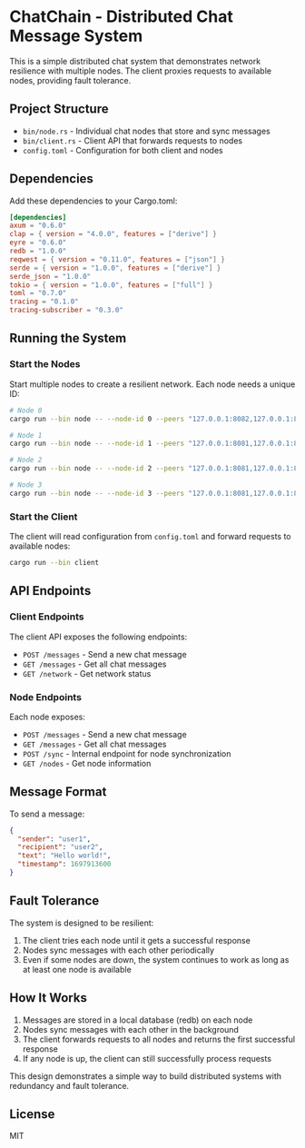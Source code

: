 # ChatChain - Distributed Chat Message System

This is a simple distributed chat system that demonstrates network resilience with multiple nodes. The client proxies requests to available nodes, providing fault tolerance.

## Project Structure

- `bin/node.rs` - Individual chat nodes that store and sync messages
- `bin/client.rs` - Client API that forwards requests to nodes
- `config.toml` - Configuration for both client and nodes

## Dependencies

Add these dependencies to your Cargo.toml:

```toml
[dependencies]
axum = "0.6.0"
clap = { version = "4.0.0", features = ["derive"] }
eyre = "0.6.0"
redb = "1.0.0"  
reqwest = { version = "0.11.0", features = ["json"] }
serde = { version = "1.0.0", features = ["derive"] }
serde_json = "1.0.0"
tokio = { version = "1.0.0", features = ["full"] }
toml = "0.7.0"
tracing = "0.1.0"
tracing-subscriber = "0.3.0"
```

## Running the System

### Start the Nodes

Start multiple nodes to create a resilient network. Each node needs a unique ID:

```bash
# Node 0
cargo run --bin node -- --node-id 0 --peers "127.0.0.1:8082,127.0.0.1:8083,127.0.0.1:8084"

# Node 1
cargo run --bin node -- --node-id 1 --peers "127.0.0.1:8081,127.0.0.1:8083,127.0.0.1:8084"

# Node 2
cargo run --bin node -- --node-id 2 --peers "127.0.0.1:8081,127.0.0.1:8082,127.0.0.1:8084"

# Node 3  
cargo run --bin node -- --node-id 3 --peers "127.0.0.1:8081,127.0.0.1:8082,127.0.0.1:8083"
```

### Start the Client

The client will read configuration from `config.toml` and forward requests to available nodes:

```bash
cargo run --bin client
```

## API Endpoints

### Client Endpoints

The client API exposes the following endpoints:

- `POST /messages` - Send a new chat message
- `GET /messages` - Get all chat messages
- `GET /network` - Get network status

### Node Endpoints

Each node exposes:

- `POST /messages` - Send a new chat message
- `GET /messages` - Get all chat messages
- `POST /sync` - Internal endpoint for node synchronization
- `GET /nodes` - Get node information

## Message Format

To send a message:

```json
{
  "sender": "user1",
  "recipient": "user2",
  "text": "Hello world!",
  "timestamp": 1697913600
}
```

## Fault Tolerance

The system is designed to be resilient:

1. The client tries each node until it gets a successful response
2. Nodes sync messages with each other periodically
3. Even if some nodes are down, the system continues to work as long as at least one node is available

## How It Works

1. Messages are stored in a local database (redb) on each node 
2. Nodes sync messages with each other in the background
3. The client forwards requests to all nodes and returns the first successful response
4. If any node is up, the client can still successfully process requests

This design demonstrates a simple way to build distributed systems with redundancy and fault tolerance.

## License

MIT 